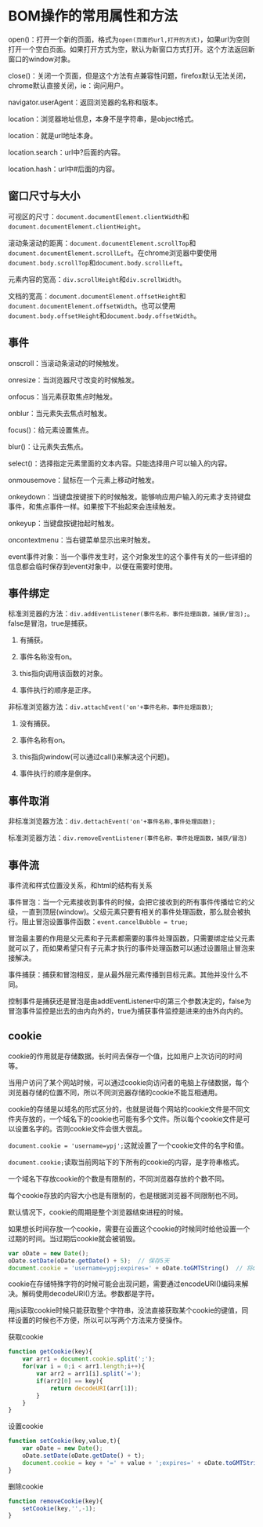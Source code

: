 
# BOM操作的常用属性和方法

open()：打开一个新的页面，格式为`open(页面的url,打开的方式)`，如果url为空则打开一个空白页面。如果打开方式为空，默认为新窗口方式打开。这个方法返回新窗口的window对象。

close()：关闭一个页面，但是这个方法有点兼容性问题，firefox默认无法关闭，chrome默认直接关闭，ie：询问用户。

navigator.userAgent：返回浏览器的名称和版本。

location：浏览器地址信息，本身不是字符串，是object格式。

location：就是url地址本身。

location.search：url中?后面的内容。

location.hash：url中#后面的内容。

## 窗口尺寸与大小

可视区的尺寸：`document.documentElement.clientWidth`和`document.documentElement.clientHeight`。

滚动条滚动的距离：`document.documentElement.scrollTop`和`document.documentElement.scrollLeft`。在chrome浏览器中要使用`document.body.scrollTop`和`document.body.scrollLeft`。

元素内容的宽高：`div.scrollHeight`和`div.scrollWidth`。

文档的宽高：`document.documentElement.offsetHeight`和`document.documentElement.offsetWidth`。也可以使用`document.body.offsetHeight`和`document.body.offsetWidth`。

## 事件

onscroll：当滚动条滚动的时候触发。

onresize：当浏览器尺寸改变的时候触发。

onfocus：当元素获取焦点时触发。

onblur：当元素失去焦点时触发。

focus()：给元素设置焦点。

blur()：让元素失去焦点。

select()：选择指定元素里面的文本内容。只能选择用户可以输入的内容。

onmousemove：鼠标在一个元素上移动时触发。

onkeydown：当键盘按键按下的时候触发。能够响应用户输入的元素才支持键盘事件，和焦点事件一样。如果按下不抬起来会连续触发。

onkeyup：当键盘按键抬起时触发。

oncontextmenu：当右键菜单显示出来时触发。

event事件对象：当一个事件发生时，这个对象发生的这个事件有关的一些详细的信息都会临时保存到event对象中，以便在需要时使用。

## 事件绑定

标准浏览器的方法：`div.addEventListener(事件名称，事件处理函数，捕获/冒泡);`。false是冒泡，true是捕获。

1. 有捕获。

2. 事件名称没有on。

3. this指向调用该函数的对象。

4. 事件执行的顺序是正序。

非标准浏览器方法：`div.attachEvent('on'+事件名称，事件处理函数)`;

1. 没有捕获。

2. 事件名称有on。

3. this指向window(可以通过call()来解决这个问题)。

4. 事件执行的顺序是倒序。

## 事件取消

非标准浏览器方法：`div.dettachEvent('on'+事件名称,事件处理函数);`

标准浏览器方法：`div.removeEventListener(事件名称，事件处理函数，捕获/冒泡)`

## 事件流

事件流和样式位置没关系，和html的结构有关系

事件冒泡：当一个元素接收到事件的时候，会把它接收到的所有事件传播给它的父级，一直到顶层(window)。父级元素只要有相关的事件处理函数，那么就会被执行。阻止冒泡设置事件函数：`event.cancelBubble = true;`

冒泡最主要的作用是父元素和子元素都需要的事件处理函数，只需要绑定给父元素就可以了，而如果希望只有子元素才执行的事件处理函数可以通过设置阻止冒泡来接解决。


事件捕获：捕获和冒泡相反，是从最外层元素传播到目标元素。其他并没什么不同。

控制事件是捕获还是冒泡是由addEventListener中的第三个参数决定的，false为冒泡事件监控是出去的由内向外的，true为捕获事件监控是进来的由外向内的。

## cookie

cookie的作用就是存储数据。长时间去保存一个值，比如用户上次访问的时间等。

当用户访问了某个网站时候，可以通过cookie向访问者的电脑上存储数据，每个浏览器存储的位置不同，所以不同浏览器存储的cookie不能互相通用。

cookie的存储是以域名的形式区分的，也就是说每个网站的cookie文件是不同文件夹存放的，一个域名下的cookie也可能有多个文件。所以每个cookie文件是可以设置名字的。否则cookie文件会很大很乱。

`document.cookie = 'username=ypj';`这就设置了一个cookie文件的名字和值。

`document.cookie;`读取当前网站下的下所有的cookie的内容，是字符串格式。


一个域名下存放cookie的个数是有限制的，不同浏览器存放的个数不同。

每个cookie存放的内容大小也是有限制的，也是根据浏览器不同限制也不同。

默认情况下，cookie的周期是整个浏览器结束进程的时候。

如果想长时间存放一个cookie，需要在设置这个cookie的时候同时给他设置一个过期的时间。当过期后cookie就会被销毁。

```js
var oDate = new Date();
oDate.setDate(oDate.getDate() + 5);  // 保存5天
document.cookie = 'username=ypj;expires=' + oDate.toGMTString()  // 将oDate又object转为string;
```

cookie在存储特殊字符的时候可能会出现问题，需要通过encodeURI()编码来解决。解码使用decodeURI()方法。参数都是字符。

用js读取cookie时候只能获取整个字符串，没法直接获取某个cookie的键值，同样设置的时候也不方便，所以可以写两个方法来方便操作。

获取cookie

```js
function getCookie(key){
    var arr1 = document.cookie.split(';');
    for(var i = 0;i < arr1.length;i++){
        var arr2 = arr1[i].split('=');
        if(arr2[0] == key){
            return decodeURI(arr[1]);
        }
    }
}
```

设置cookie

```js
function setCookie(key,value,t){
    var oDate = new Date();
    oDate.setDate(oDate.getDate() + t);
    document.cookie = key + '=' + value + ';expires=' + oDate.toGMTString();
}
```

删除cookie

```js
function removeCookie(key){
    setCookie(key,'',-1);
}
```